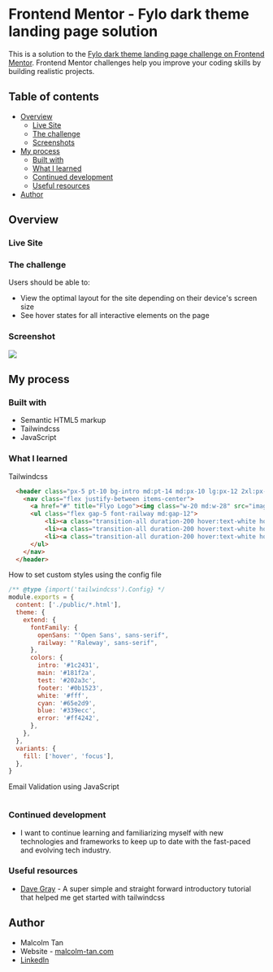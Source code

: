 # Frontend Mentor - Fylo dark theme landing page solution

This is a solution to the [Fylo dark theme landing page challenge on Frontend Mentor](https://www.frontendmentor.io/challenges/fylo-dark-theme-landing-page-5ca5f2d21e82137ec91a50fd). Frontend Mentor challenges help you improve your coding skills by building realistic projects. 

## Table of contents

- [Overview](#overview)
  - [Live Site](#live-site)
  - [The challenge](#the-challenge)
  - [Screenshots](#screenshot)
- [My process](#my-process)
  - [Built with](#built-with)
  - [What I learned](#what-i-learned)
  - [Continued development](#continued-development)
  - [Useful resources](#useful-resources)
- [Author](#author)

## Overview

### Live Site



### The challenge

Users should be able to:

- View the optimal layout for the site depending on their device's screen size
- See hover states for all interactive elements on the page

### Screenshot

![](./screenshot.jpg)

## My process

### Built with

- Semantic HTML5 markup
- Tailwindcss
- JavaScript

### What I learned

Tailwindcss
```html
  <header class="px-5 pt-10 bg-intro md:pt-14 md:px-10 lg:px-12 2xl:px-16">
    <nav class="flex justify-between items-center">
      <a href="#" title="Flyo Logo"><img class="w-20 md:w-28" src="images/logo.svg" alt="Flyo Logo"></a>
      <ul class="flex gap-5 font-railway md:gap-12">
          <li><a class="transition-all duration-200 hover:text-white hover:underline" href="#" title="Features">Features</a></li>
          <li><a class="transition-all duration-200 hover:text-white hover:underline" href="#" title="Team">Team</a></li>
          <li><a class="transition-all duration-200 hover:text-white hover:underline hover:scale-90" href="#" title="Sign In">Sign In</a></li>
      </ul>
    </nav>
  </header>
```

How to set custom styles using the config file
```js
/** @type {import('tailwindcss').Config} */
module.exports = {
  content: ['./public/*.html'],
  theme: {
    extend: {
      fontFamily: {
        openSans: "'Open Sans', sans-serif",
        railway: "'Raleway', sans-serif",
      },
      colors: {
        intro: '#1c2431',
        main: '#181f2a',
        test: '#202a3c',
        footer: '#0b1523',
        white: '#fff',
        cyan: '#65e2d9',
        blue: '#339ecc',
        error: '#ff4242',
      },
    },
  },
  variants: {
    fill: ['hover', 'focus'],
  },
}
```

Email Validation using JavaScript
```js

```

### Continued development

- I want to continue learning and familiarizing myself with new technologies and frameworks to keep up to date with the fast-paced and evolving tech industry.  

### Useful resources

- [Dave Gray](https://www.youtube.com/watch?v=pYaamz6AyvU&t=830s&ab_channel=DaveGray) - A super simple and straight forward introductory tutorial that helped me get started with tailwindcss


## Author

- Malcolm Tan
- Website - [malcolm-tan.com](https://malcolm-tan.com/)
- [LinkedIn](www.linkedin.com/in/malcolmtan-)

